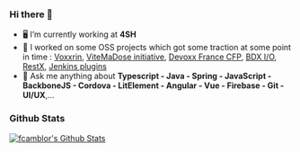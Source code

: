 ### Hi there 👋

- 🖥️  I’m currently working at **4SH**
- 🚀  I worked on some OSS projects which got some traction at some point in time : [Voxxrin](https://github.com/voxxrin/voxxrin3), [ViteMaDose initiative](https://vitemadose.covidtracker.fr/), [Devoxx France CFP](https://www.devoxx.fr), [BDX I/O](https://www.bdx.io), [RestX](https://restx.io), [Jenkins plugins](https://www.jenkins.io/)
- 💬  Ask me anything about **Typescript - Java - Spring - JavaScript - BackboneJS - Cordova - LitElement - Angular - Vue - Firebase - Git - UI/UX**,...

### Github Stats

[![fcamblor's Github Stats](https://github-readme-stats.vercel.app/api?username=fcamblor&count_private=true&theme=default&show_icons=true)](https://github.com/fcamblor)
